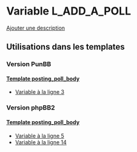 # Variable L_ADD_A_POLL
[Ajouter une description](https://fa-tvars.appspot.com/var/L_ADD_A_POLL)

## Utilisations dans les templates

### Version PunBB

#### [Template posting_poll_body](punbb/posting_poll_body.md)
* [Variable &agrave; la ligne 3](../punbb/posting_poll_body.tpl#L3)

### Version phpBB2

#### [Template posting_poll_body](subsilver/posting_poll_body.md)
* [Variable &agrave; la ligne 5](../subsilver/posting_poll_body.tpl#L5)
* [Variable &agrave; la ligne 14](../subsilver/posting_poll_body.tpl#L14)